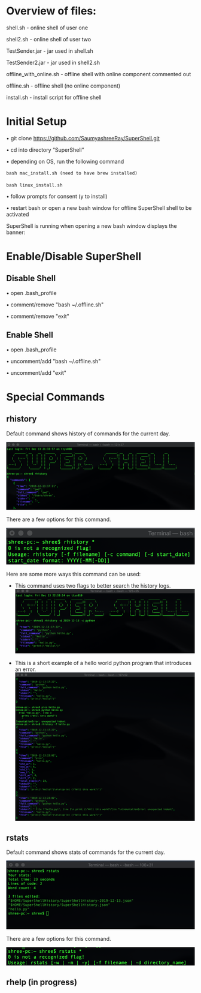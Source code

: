 # Overview of files:

shell.sh - online shell of user one

shell2.sh - online shell of user two

TestSender.jar - jar used in shell.sh

TestSender2.jar - jar used in shell2.sh

offline_with_online.sh - offline shell with online component commented out

offline.sh - offline shell (no online component)

install.sh - install script for offline shell

# Initial Setup
•	git clone https://github.com/SaumyashreeRay/SuperShell.git

•	cd into directory “SuperShell”

•	depending on OS, run the following command

    bash mac_install.sh (need to have brew installed)
    
    bash linux_install.sh
    
•	follow prompts for consent (y to install)

•	restart bash or open a new bash window for offline SuperShell shell to be activated

SuperShell is running when opening a new bash window displays the banner:


# Enable/Disable SuperShell

## Disable Shell
•	open .bash_profile

•	comment/remove "bash ~/.offline.sh"

•	comment/remove "exit"

## Enable Shell
•	open .bash_profile

•	uncomment/add "bash ~/.offline.sh"

•	uncomment/add "exit"

# Special Commands

## rhistory

Default command shows history of commands for the current day.

![rhistorydefault](https://github.com/SaumyashreeRay/SuperShell/blob/master/images/rhistory-default.png)

There are a few options for this command.

![rhistoryoptions](https://github.com/SaumyashreeRay/SuperShell/blob/master/images/rhistory-options.png)

Here are some more ways this command can be used:

* This command uses two flags to better search the history logs.
![rhistorydoubleflag](https://github.com/SaumyashreeRay/SuperShell/blob/master/images/rhistory-doubleflag.png)

* This is a short example of a hello world python program that introduces an error.
![rhistorypythonexample](https://github.com/SaumyashreeRay/SuperShell/blob/master/images/helloword-python-example.png)

## rstats

Default command shows stats of commands for the current day.

![rstatsdefault](https://github.com/SaumyashreeRay/SuperShell/blob/master/images/default-rstats.png)

There are a few options for this command.

![rstatsoptions](https://github.com/SaumyashreeRay/SuperShell/blob/master/images/rstats-options.png)


## rhelp (in progress)


